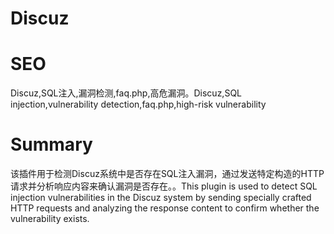# Discuz
# SEO
Discuz,SQL注入,漏洞检测,faq.php,高危漏洞。Discuz,SQL injection,vulnerability detection,faq.php,high-risk vulnerability
# Summary
该插件用于检测Discuz系统中是否存在SQL注入漏洞，通过发送特定构造的HTTP请求并分析响应内容来确认漏洞是否存在。。This plugin is used to detect SQL injection vulnerabilities in the Discuz system by sending specially crafted HTTP requests and analyzing the response content to confirm whether the vulnerability exists.
